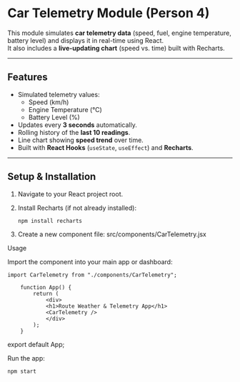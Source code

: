 # Car Telemetry Module (Person 4)

This module simulates **car telemetry data** (speed, fuel, engine temperature, battery level) and displays it in real-time using React.  
It also includes a **live-updating chart** (speed vs. time) built with Recharts.

---

## Features
- Simulated telemetry values:
  - Speed (km/h)
  - Engine Temperature (°C)
  - Battery Level (%)
- Updates every **3 seconds** automatically.
- Rolling history of the **last 10 readings**.
- Line chart showing **speed trend** over time.
- Built with **React Hooks** (`useState`, `useEffect`) and **Recharts**.

---

## Setup & Installation

1. Navigate to your React project root.
2. Install Recharts (if not already installed):

   ```bash
   npm install recharts
3. Create a new component file:
    src/components/CarTelemetry.jsx

Usage

Import the component into your main app or dashboard:

    import CarTelemetry from "./components/CarTelemetry";

        function App() {
            return (
                <div>
                <h1>Route Weather & Telemetry App</h1>
                <CarTelemetry />
                </div>
            );
        }       

export default App;

Run the app:

    npm start